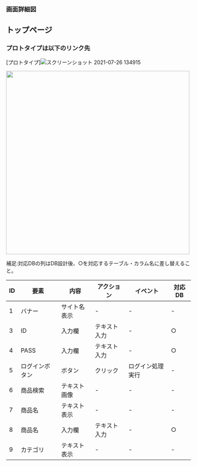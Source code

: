 ### 画面詳細図
## トップページ
### プロトタイプは以下のリンク先
[プロトタイプ]![スクリーンショット 2021-07-26 134915](https://user-images.githubusercontent.com/83047651/126935071-61c66ab3-4df0-41fe-ad5f-a41f6e488ac2.png)


<img src="../img/toppage.png" width="500">


補足:対応DBの列はDB設計後、○を対応するテーブル・カラム名に差し替えること。

|ID|要素|内容|アクション|イベント|対応DB|
|----|-----|------|----------|--------|------|
|1   |バナー|サイト名表示|-  |-     |-  |
|3   |ID|入力欄|テキスト入力|-    |○|
|4   |PASS|入力欄|テキスト入力|-    |○|
|5   |ログインボタン|ボタン|クリック|ログイン処理実行|-  |
|6   |商品検索|テキスト画像|-  |-    |-  |
|7   |商品名|テキスト表示|-  |-    |-  |
|8   |商品名|入力欄|テキスト入力|-    |○|
|9   |カテゴリ|テキスト表示|-  |-    |-  |
